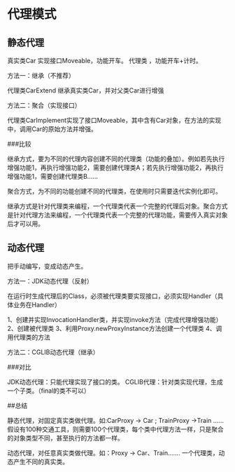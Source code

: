 # 代理模式

## 静态代理

真实类Car 实现接口Moveable，功能开车。
代理类 ，功能开车+计时。

方法一：继承（不推荐）

代理类CarExtend 继承真实类Car，并对父类Car进行增强

方法二：聚合（实现接口）

代理类CarImplement实现了接口Moveable，其中含有Car对象，在方法的实现中，调用Car的原始方法并增强。

###比较

继承方式，要为不同的代理内容创建不同的代理类（功能的叠加）。例如若先执行增强功能1，再执行增强功能2，需要创建代理类A；若先执行增强功能2，再执行增强功能1，需要创建代理类B……

聚合方式，为不同的功能创建不同的代理类，在使用时只需要迭代实例化即可。

继承方式是针对代理类来编程，一个代理类代表一个完整的代理后对象。聚合方式是针对代理方法来编程，一个代理类代表一个完整的代理功能，需要传入真实对象后才可以用。

## 动态代理

把手动编写，变成动态产生。

方法一：JDK动态代理（反射）

在运行时生成代理后的Class，必须被代理类要实现接口，必须实现Handler（具体业务在Handler）

1、创建并实现InvocationHandler类，并实现invoke方法（完成代理增强功能）
2、创建被代理类
3、利用Proxy.newProxyInstance方法创建一个代理类
4、调用代理类的方法

方法二：CGLIB动态代理（继承）

###对比

JDK动态代理：只能代理实现了接口的类。
CGLIB代理：针对类实现代理，生成一个子类。（final的类不可以）

##总结

静态代理，对固定真实类做代理。如:CarProxy -> Car ; TrainProxy ->Train ......
假设有100种交通工具，则需要100个代理类，每个类中代理方法一样，只是聚合的对象类型不同，甚至执行的方法都一样。

动态代理，对任意真实类做代理。如：Proxy -> Car、Train.......
一个代理类，动态产生不同的真实类。
